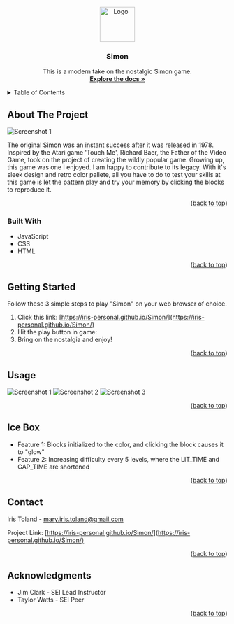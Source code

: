 <!-- PROJECT LOGO -->
<br />
<div align="center">
  <a href="https://github.com/iris-personal/Simon">
    <img src="https://i.imgur.com/aCZ2RGj.png" alt="Logo" width="80" height="80">
  </a>

<h3 align="center">Simon</h3>

  <p align="center">
    This is a modern take on the nostalgic Simon game.
    <br />
    <a href="https://github.com/iris-personal/Simon/"><strong>Explore the docs »</strong></a>
    <br />
  </p>
</div>



<!-- TABLE OF CONTENTS -->
<details>
  <summary>Table of Contents</summary>
  <ol>
    <li>
      <a href="#about-the-project">About The Project</a>
      <ul>
        <li><a href="#built-with">Built With</a></li>
      </ul>
    </li>
    <li><a href="#getting-started">Getting Started</a></li>
    <li><a href="#icebox">Ice Box</a></li>
    <li><a href="#contact">Contact</a></li>
    <li><a href="#acknowledgments">Acknowledgments</a></li>
  </ol>
</details>


<!-- ABOUT THE PROJECT -->
## About The Project

![Screenshot 1](https://i.imgur.com/WABdGWg.png)

The original Simon was an instant success after it was released in 1978. Inspired by the Atari game 'Touch Me', Richard Baer, the Father of the Video Game, took on the project of creating the wildly popular game. Growing up, this game was one I enjoyed. I am happy to contribute to its legacy. With it's sleek design and retro color pallete, all you have to do to test your skills at this game is let the pattern play and try your memory by clicking the blocks to reproduce it.

<p align="right">(<a href="#top">back to top</a>)</p>


### Built With

* JavaScript
* CSS
* HTML

<p align="right">(<a href="#top">back to top</a>)</p>


<!-- GETTING STARTED -->
## Getting Started

Follow these 3 simple steps to play "Simon" on your web browser of choice.

1. Click this link: [https://iris-personal.github.io/Simon/](https://iris-personal.github.io/Simon/)
2. Hit the play button in game: 
3. Bring on the nostalgia and enjoy! 

<p align="right">(<a href="#top">back to top</a>)</p>

<!-- USAGE EXAMPLES -->
## Usage

![Screenshot 1](https://i.imgur.com/SHqvCe1.png)
![Screenshot 2](https://i.imgur.com/ZjVLvNK.png)
![Screenshot 3](https://i.imgur.com/FVtmwo0.png)

<p align="right">(<a href="#top">back to top</a>)</p>


<!-- ICE BOX -->
## Ice Box

- Feature 1: Blocks initialized to the color, and clicking the block causes it to "glow"
- Feature 2: Increasing difficulty every 5 levels, where the LIT_TIME and GAP_TIME are shortened 

<p align="right">(<a href="#top">back to top</a>)</p>


<!-- CONTACT -->
## Contact

Iris Toland - mary.iris.toland@gmail.com

Project Link: [https://iris-personal.github.io/Simon/](https://iris-personal.github.io/Simon/)

<p align="right">(<a href="#top">back to top</a>)</p>


<!-- ACKNOWLEDGMENTS -->
## Acknowledgments

* Jim Clark - SEI Lead Instructor
* Taylor Watts - SEI Peer

<p align="right">(<a href="#top">back to top</a>)</p>

